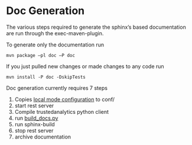 Doc Generation
==============

The various steps required to generate the sphinx’s based documentation are run through the exec-maven-plugin.

To generate only the documentation run
```
mvn package –pl doc –P doc
```


If you just pulled new changes or made changes to any code run
```
mvn install -P doc -DskipTests
```


Doc generation currently requires 7 steps
  1. Copies [local mode configuration](../conf/examples/application.conf.build) to conf/
  2. start rest server
  3. Compile trustedanalytics python client
  4. run [build_docs.py](../python-client/trustedanalytics/doc/build_docs.py)
  5. run sphinx-build
  6. stop rest server
  7. archive documentation 


